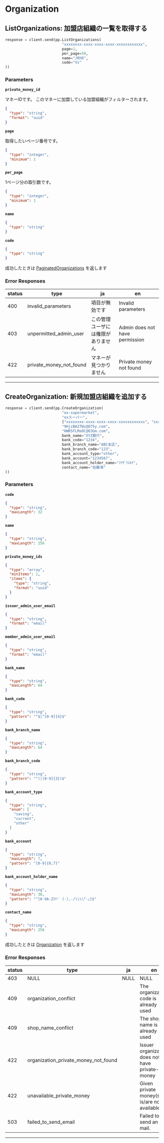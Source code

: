 # Organization

<a name="list-organizations"></a>
## ListOrganizations: 加盟店組織の一覧を取得する

```PYTHON
response = client.send(pp.ListOrganizations(
                          "xxxxxxxx-xxxx-xxxx-xxxx-xxxxxxxxxxxx",               # private_money_id: マネーID
                          page=1,                                               # ページ番号
                          per_page=50,                                          # 1ページ分の取引数
                          name="JRhR",                                          # 組織名
                          code="Vs"                                             # 組織コード
))
```



### Parameters
**`private_money_id`** 
  

マネーIDです。
このマネーに加盟している加盟組織がフィルターされます。

```json
{
  "type": "string",
  "format": "uuid"
}
```

**`page`** 
  

取得したいページ番号です。

```json
{
  "type": "integer",
  "minimum": 1
}
```

**`per_page`** 
  

1ページ分の取引数です。

```json
{
  "type": "integer",
  "minimum": 1
}
```

**`name`** 
  


```json
{
  "type": "string"
}
```

**`code`** 
  


```json
{
  "type": "string"
}
```



成功したときは
[PaginatedOrganizations](./responses.md#paginated-organizations)
を返します

### Error Responses
|status|type|ja|en|
|---|---|---|---|
|400|invalid_parameters|項目が無効です|Invalid parameters|
|403|unpermitted_admin_user|この管理ユーザには権限がありません|Admin does not have permission|
|422|private_money_not_found|マネーが見つかりません|Private money not found|



---


<a name="create-organization"></a>
## CreateOrganization: 新規加盟店組織を追加する

```PYTHON
response = client.send(pp.CreateOrganization(
                          "ox-supermarket",                                     # code: 新規組織コード
                          "oxスーパー",                                             # name: 新規組織名
                          ["xxxxxxxx-xxxx-xxxx-xxxx-xxxxxxxxxxxx", "xxxxxxxx-xxxx-xxxx-xxxx-xxxxxxxxxxxx", "xxxxxxxx-xxxx-xxxx-xxxx-xxxxxxxxxxxx"], # private_money_ids: 加盟店組織で有効にするマネーIDの配列
                          "9HjzBAZfWz@O75y.com",                                # issuer_admin_user_email: 発行体担当者メールアドレス
                          "HWR5FLMa9C@O3Gm.com",                                # member_admin_user_email: 新規組織担当者メールアドレス
                          bank_name="XYZ銀行",                                    # 銀行名
                          bank_code="1234",                                     # 銀行金融機関コード
                          bank_branch_name="ABC支店",                             # 銀行支店名
                          bank_branch_code="123",                               # 銀行支店コード
                          bank_account_type="other",                            # 銀行口座種別 (普通=saving, 当座=current, その他=other)
                          bank_account="1234567",                               # 銀行口座番号
                          bank_account_holder_name="ﾌｸｻﾞﾜﾕｷﾁ",                  # 口座名義人名
                          contact_name="佐藤清"                                    # 担当者名
))
```



### Parameters
**`code`** 
  


```json
{
  "type": "string",
  "maxLength": 32
}
```

**`name`** 
  


```json
{
  "type": "string",
  "maxLength": 256
}
```

**`private_money_ids`** 
  


```json
{
  "type": "array",
  "minItems": 1,
  "items": {
    "type": "string",
    "format": "uuid"
  }
}
```

**`issuer_admin_user_email`** 
  


```json
{
  "type": "string",
  "format": "email"
}
```

**`member_admin_user_email`** 
  


```json
{
  "type": "string",
  "format": "email"
}
```

**`bank_name`** 
  


```json
{
  "type": "string",
  "maxLength": 64
}
```

**`bank_code`** 
  


```json
{
  "type": "string",
  "pattern": "^$|^[0-9]{4}$"
}
```

**`bank_branch_name`** 
  


```json
{
  "type": "string",
  "maxLength": 64
}
```

**`bank_branch_code`** 
  


```json
{
  "type": "string",
  "pattern": "^(|[0-9]{3})$"
}
```

**`bank_account_type`** 
  


```json
{
  "type": "string",
  "enum": [
    "saving",
    "current",
    "other"
  ]
}
```

**`bank_account`** 
  


```json
{
  "type": "string",
  "maxLength": 7,
  "pattern": "[0-9]{0,7}"
}
```

**`bank_account_holder_name`** 
  


```json
{
  "type": "string",
  "maxLength": 30,
  "pattern": "^[0-9A-Zｦｱ-ﾟ (-),-/\\\\｢-｣]$"
}
```

**`contact_name`** 
  


```json
{
  "type": "string",
  "maxLength": 256
}
```



成功したときは
[Organization](./responses.md#organization)
を返します

### Error Responses
|status|type|ja|en|
|---|---|---|---|
|403|NULL|NULL|NULL|
|409|organization_conflict||The organization code is already used|
|409|shop_name_conflict||The shop name is already used|
|422|organization_private_money_not_found||Issuer organization does not have private-money|
|422|unavailable_private_money||Given private money(s) is/are not available|
|503|failed_to_send_email||Failed to send an E-mail.|



---



